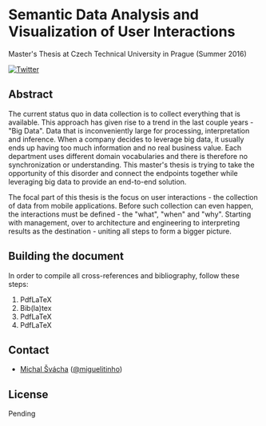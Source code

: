 # Semantic Data Analysis and Visualization of User Interactions

Master's Thesis at Czech Technical University in Prague (Summer 2016)

[![Twitter](https://img.shields.io/badge/twitter-@miguelitinho-blue.svg?style=flat)](http://twitter.com/miguelitinho)

## Abstract

The current status quo in data collection is to collect everything that is available. This approach has given rise to a trend in the last couple years - "Big Data". Data that is inconveniently large for processing, interpretation and inference. When a company decides to leverage big data, it usually ends up having too much information and no real business value. Each department uses different domain vocabularies and there is therefore no synchronization or understanding. This master's thesis is trying to take the opportunity of this disorder and connect the endpoints together while leveraging big data to provide an end-to-end solution.

The focal part of this thesis is the focus on user interactions - the collection of data from mobile applications. Before such collection can even happen, the interactions must be defined - the "what", "when" and "why". Starting with management, over to architecture and engineering to interpreting results as the destination - uniting all steps to form a bigger picture.

## Building the document

In order to compile all cross-references and bibliography, follow these steps:

1. PdfLaTeX
2. Bib(la)tex
3. PdfLaTeX
4. PdfLaTeX

## Contact

- [Michal Švácha](http://github.com/svachmic) ([@miguelitinho](https://twitter.com/miguelitinho))

## License

Pending